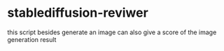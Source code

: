 # stablediffusion-reviwer
this script besides generate an image can also give a score of the image generation result
